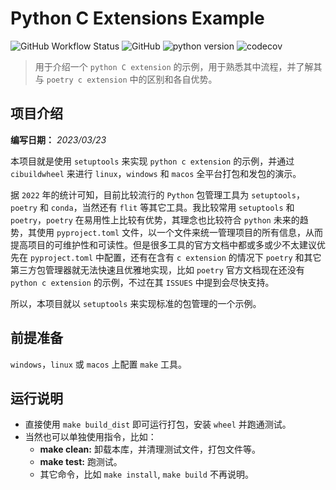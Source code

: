 # Python C Extensions Example

![GitHub Workflow Status](https://img.shields.io/github/actions/workflow/status/shengchenyang/PyCExtensions/python-package.yml)
![GitHub](https://img.shields.io/github/license/shengchenyang/PyCExtensions)
![python version](https://img.shields.io/badge/python-3.8%20%7C%203.9%20%7C%203.10%20%7C%203.11-brightgreen)
![codecov](https://codecov.io/gh/shengchenyang/PyCExtensions/branch/main/graph/badge.svg?token=95d2381c-c4fa-4503-9116-b720e91b9a1f)

> 用于介绍一个 `python C extension` 的示例，用于熟悉其中流程，并了解其与 `poetry c extension` 中的区别和各自优势。
>

## 项目介绍

**编写日期：** *2023/03/23*

本项目就是使用 `setuptools` 来实现 `python c extension` 的示例，并通过 `cibuildwheel`  来进行 `linux`，`windows` 和 `macos` 全平台打包和发包的演示。

据 `2022` 年的统计可知，目前比较流行的 `Python` 包管理工具为 `setuptools`，`poetry` 和 `conda`，当然还有 `flit` 等其它工具。我比较常用 `setuptools` 和 `poetry`，`poetry` 在易用性上比较有优势，其理念也比较符合 `python` 未来的趋势，其使用 `pyproject.toml` 文件，以一个文件来统一管理项目的所有信息，从而提高项目的可维护性和可读性。但是很多工具的官方文档中都或多或少不太建议优先在 `pyproject.toml` 中配置，还有在含有 `c extension` 的情况下 `poetry` 和其它第三方包管理器就无法快速且优雅地实现，比如 `poetry` 官方文档现在还没有 `python c extension` 的示例，不过在其 `ISSUES` 中提到会尽快支持。

所以，本项目就以 `setuptools` 来实现标准的包管理的一个示例。

## 前提准备

`windows`，`linux` 或 `macos` 上配置 `make` 工具。

## 运行说明

- 直接使用 `make build_dist` 即可运行打包，安装 `wheel` 并跑通测试。
- 当然也可以单独使用指令，比如：
  - **make clean:** 卸载本库，并清理测试文件，打包文件等。
  - **make test:** 跑测试。
  - 其它命令，比如 `make install`, `make build` 不再说明。

